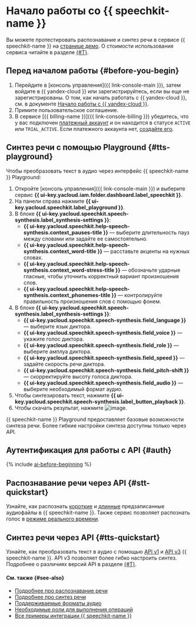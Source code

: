 # Начало работы со {{ speechkit-name }}

Вы можете протестировать распознавание и синтез речи в сервисе {{ speechkit-name }} на [странице демо](https://yandex.cloud/ru/services/speechkit#demo). О стоимости использования сервиса читайте в разделе [{#T}](../pricing.md).

## Перед началом работы {#before-you-begin}

1. Перейдите в [консоль управления]({{ link-console-main }}), затем войдите в {{ yandex-cloud }} или зарегистрируйтесь, если вы еще не зарегистрированы. О том, как начать работать с {{ yandex-cloud }}, см. в документе [Начало работы с {{ yandex-cloud }}](../../getting-started/).
1. Примите пользовательское соглашение.
1. В сервисе [{{ billing-name }}]({{ link-console-billing }}) убедитесь, что у вас подключен [платежный аккаунт](../../billing/concepts/billing-account.md) и он находится в статусе `ACTIVE` или `TRIAL_ACTIVE`. Если платежного аккаунта нет, [создайте его](../../billing/quickstart/index.md#create_billing_account).

## Синтез речи с помощью Playground {#tts-playground}

Чтобы преобразовать текст в аудио через интерфейс {{ speechkit-name }} Playground: 

1. Откройте [консоль управления]({{ link-console-main }}) и выберите сервис **{{ ui-key.yacloud.iam.folder.dashboard.label_speechkit }}**.
1. На панели справа нажмите **{{ ui-key.yacloud.speechkit.label_playground }}**.
1. В блоке **{{ ui-key.yacloud.speechkit.speech-synthesis.label_synthesis-settings }}**:
   * **{{ ui-key.yacloud.speechkit.help-speech-synthesis.context_pauses-title }}** — выберите длительность пауз между словами или задайте ее самостоятельно.
   * **{{ ui-key.yacloud.speechkit.help-speech-synthesis.context_word-title }}** — расставьте акценты на нужных словах.
   * **{{ ui-key.yacloud.speechkit.help-speech-synthesis.context_word-stress-title }}** — обозначьте ударные гласные, чтобы уточнить корректный вариант произношения слов.
   * **{{ ui-key.yacloud.speechkit.help-speech-synthesis.context_phonemes-title }}** — контролируйте правильность произношения слов с помощью фонем.
1. В блоке **{{ ui-key.yacloud.speechkit.speech-synthesis.label_synthesis-settings }}**:
   * **{{ ui-key.yacloud.speechkit.speech-synthesis.field_language }}** — выберите язык диктора.
   * **{{ ui-key.yacloud.speechkit.speech-synthesis.field_voice }}** — укажите голос диктора.
   * **{{ ui-key.yacloud.speechkit.speech-synthesis.field_role }}** — выберите амплуа диктора.
   * **{{ ui-key.yacloud.speechkit.speech-synthesis.field_speed }}** — задайте скорость речи диктора.
   * **{{ ui-key.yacloud.speechkit.speech-synthesis.field_pitch-shift }}** — скорректируйте высоту голоса диктора.
   * **{{ ui-key.yacloud.speechkit.speech-synthesis.field_audio }}** — выберите необходимый формат аудио.
1. Чтобы синтезировать текст, нажмите **{{ ui-key.yacloud.speechkit.speech-synthesis.label_button_playback }}**.
1. Чтобы скачать результат, нажмите ![image](../../_assets/console-icons/arrow-down-to-line.svg).

{{ speechkit-name }} Playground предоставляет базовые возможности синтеза речи. Более гибкие настройки синтеза доступны только через API.

## Аутентификация для работы с API {#auth}

{% include [ai-before-beginning](../../_includes/speechkit/ai-before-beginning.md) %}

## Распознавание речи через API {#stt-quickstart}

Узнайте, как распознать [короткие](stt-quickstart-v1.md) и [длинные](stt-quickstart-v2.md) предзаписанные аудиофайлы в {{ speechkit-name }}. Также сервис позволяет распознать голос в [режиме реального времени](../stt/api/streaming-examples-v3.md).

## Синтез речи через API {#tts-quickstart}

Узнайте, как преобразовать текст в аудио с помощью [API v1](tts-quickstart-v1.md) и [API v3](tts-quickstart-v3.md) {{ speechkit-name }}. API v3 позволяет более гибко настроить синтез. Подробнее о различиях версий API в разделе [{#T}](../tts/index.md#features).

#### См. также {#see-also}

* [Подробнее про распознавание речи](../stt/index.md)
* [Подробнее про синтез речи](../tts/index.md)
* [Поддерживаемые форматы аудио](../formats.md)
* [Необходимые роли для выполнения операций](../security/index.md)
* [Все примеры интеграции {{ speechkit-name }}](../tutorials/index.md)
